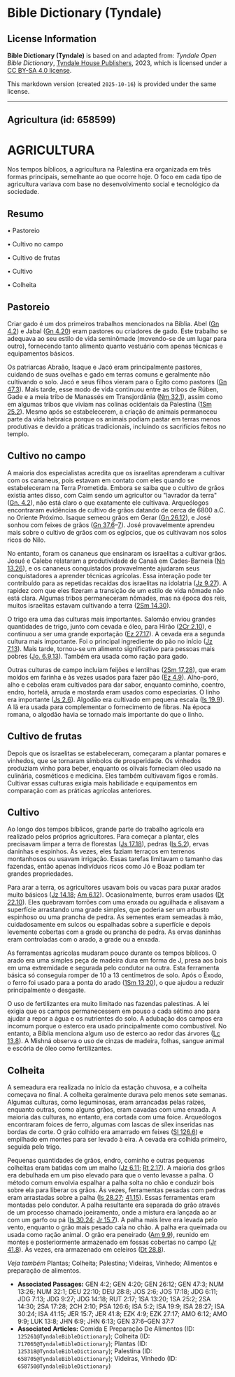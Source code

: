 # Bible Dictionary (Tyndale)

## License Information

**Bible Dictionary (Tyndale)** is based on and adapted from: _Tyndale Open Bible Dictionary_, [Tyndale House Publishers](https://tyndaleopenresources.com/), 2023, which is licensed under a [CC BY-SA 4.0 license](https://creativecommons.org/licenses/by-sa/4.0/legalcode.en).

This markdown version (created `2025-10-16`) is provided under the same license.



--------------------------------

## Agricultura (id: 658599)

AGRICULTURA
===========

Nos tempos bíblicos, a agricultura na Palestina era organizada em três formas principais, semelhante ao que ocorre hoje. O foco em cada tipo de agricultura variava com base no desenvolvimento social e tecnológico da sociedade.

Resumo
------

• Pastoreio

• Cultivo no campo

• Cultivo de frutas

• Cultivo

• Colheita

Pastoreio
---------

Criar gado é um dos primeiros trabalhos mencionados na Bíblia. Abel ([Gn 4\.2](https://ref.ly/Gen4:2)) e Jabal ([Gn 4\.20](https://ref.ly/Gen4:20)) eram pastores ou criadores de gado. Este trabalho se adequava ao seu estilo de vida seminômade (movendo\-se de um lugar para outro), fornecendo tanto alimento quanto vestuário com apenas técnicas e equipamentos básicos.

Os patriarcas Abraão, Isaque e Jacó eram principalmente pastores, cuidando de suas ovelhas e gado em terras comuns e geralmente não cultivando o solo. Jacó e seus filhos vieram para o Egito como pastores ([Gn 47\.3](https://ref.ly/Gen47:3)). Mais tarde, esse modo de vida continuou entre as tribos de Rúben, Gade e a meia tribo de Manassés em Transjordânia ([Nm 32\.1](https://ref.ly/Num32:1)), assim como em algumas tribos que viviam nas colinas ocidentais da Palestina ([1Sm 25\.2](https://ref.ly/1Sam25:2)). Mesmo após se estabelecerem, a criação de animais permaneceu parte da vida hebraica porque os animais podiam pastar em terras menos produtivas e devido a práticas tradicionais, incluindo os sacrifícios feitos no templo.

Cultivo no campo
----------------

A maioria dos especialistas acredita que os israelitas aprenderam a cultivar com os cananeus, pois estavam em contato com eles quando se estabeleceram na Terra Prometida. Embora se saiba que o cultivo de grãos existia antes disso, com Caim sendo um agricultor ou "lavrador da terra" ([Gn. 4\.2](https://ref.ly/Gen4:2)), não está claro o que exatamente ele cultivava. Arqueólogos encontraram evidências de cultivo de grãos datando de cerca de 6800 a.C. no Oriente Próximo. Isaque semeou grãos em Gerar ([Gn 26\.12](https://ref.ly/Gen26:12)), e José sonhou com feixes de grãos ([Gn 37\.6](https://ref.ly/Gen37:6-Gen37:7)–[7](https://ref.ly/Gen37:6-Gen37:7)). José provavelmente aprendeu mais sobre o cultivo de grãos com os egípcios, que os cultivavam nos solos ricos do Nilo.

No entanto, foram os cananeus que ensinaram os israelitas a cultivar grãos. Josué e Calebe relataram a produtividade de Canaã em Cades\-Barneia ([Nn 13\.26](https://ref.ly/Num13:26)), e os cananeus conquistados provavelmente ajudaram seus conquistadores a aprender técnicas agrícolas. Essa interação pode ter contribuído para as repetidas recaídas dos israelitas na idolatria ([Jz 9\.27](https://ref.ly/Judg9:27)). A rapidez com que eles fizeram a transição de um estilo de vida nômade não está clara. Algumas tribos permaneceram nômades, mas na época dos reis, muitos israelitas estavam cultivando a terra ([2Sm 14\.30](https://ref.ly/2Sam14:30)).

O trigo era uma das culturas mais importantes. Salomão enviou grandes quantidades de trigo, junto com cevada e óleo, para Hirão ([2Cr 2\.10](https://ref.ly/2Chr2:10)), e continuou a ser uma grande exportação ([Ez 27\.17](https://ref.ly/Ezek27:17)). A cevada era a segunda cultura mais importante. Foi o principal ingrediente do pão no início ([Jz 7\.13](https://ref.ly/Judg7:13)). Mais tarde, tornou\-se um alimento significativo para pessoas mais pobres ([Jo. 6\.9,13](https://ref.ly/John6:9,John6:13)). Também era usada como ração para gado.

Outras culturas de campo incluíam feijões e lentilhas ([2Sm 17\.28](https://ref.ly/2Sam17:28)), que eram moídos em farinha e às vezes usados para fazer pão ([Ez 4\.9](https://ref.ly/Ezek4:9)). Alho\-poró, alho e cebolas eram cultivados para dar sabor, enquanto cominho, coentro, endro, hortelã, arruda e mostarda eram usados como especiarias. O linho era importante ([Js 2\.6](https://ref.ly/Josh2:6)). Algodão era cultivado em pequena escala ([Is 19\.9](https://ref.ly/Isa19:9)). A lã era usada para complementar o fornecimento de fibras. Na época romana, o algodão havia se tornado mais importante do que o linho.

Cultivo de frutas
-----------------

Depois que os israelitas se estabeleceram, começaram a plantar pomares e vinhedos, que se tornaram símbolos de prosperidade. Os vinhedos produziam vinho para beber, enquanto os olivais forneciam óleo usado na culinária, cosméticos e medicina. Eles também cultivavam figos e romãs. Cultivar essas culturas exigia mais habilidade e equipamentos em comparação com as práticas agrícolas anteriores.

Cultivo
-------

Ao longo dos tempos bíblicos, grande parte do trabalho agrícola era realizado pelos próprios agricultores. Para começar a plantar, eles precisavam limpar a terra de florestas ([Js 17\.18](https://ref.ly/Josh17:18)), pedras ([Is 5\.2](https://ref.ly/Isa5:2)), ervas daninhas e espinhos. Às vezes, eles faziam terraços em terrenos montanhosos ou usavam irrigação. Essas tarefas limitavam o tamanho das fazendas, então apenas indivíduos ricos como Jó e Boaz podiam ter grandes propriedades.

Para arar a terra, os agricultores usavam bois ou vacas para puxar arados muito básicos ([Jz 14\.18](https://ref.ly/Judg14:18); [Am 6\.12](https://ref.ly/Amos6:12)). Ocasionalmente, burros eram usados ([Dt 22\.10](https://ref.ly/Deut22:10)). Eles quebravam torrões com uma enxada ou aguilhada e alisavam a superfície arrastando uma grade simples, que poderia ser um arbusto espinhoso ou uma prancha de pedra. As sementes eram semeadas à mão, cuidadosamente em sulcos ou espalhadas sobre a superfície e depois levemente cobertas com a grade ou prancha de pedra. As ervas daninhas eram controladas com o arado, a grade ou a enxada.

As ferramentas agrícolas mudaram pouco durante os tempos bíblicos. O arado era uma simples peça de madeira dura em forma de J, presa aos bois em uma extremidade e segurada pelo condutor na outra. Esta ferramenta básica só conseguia romper de 10 a 13 centímetros de solo. Após o Êxodo, o ferro foi usado para a ponta do arado ([1Sm 13\.20](https://ref.ly/1Sam13:20)), o que ajudou a reduzir principalmente o desgaste.

O uso de fertilizantes era muito limitado nas fazendas palestinas. A lei exigia que os campos permanecessem em pouso a cada sétimo ano para ajudar a repor a água e os nutrientes do solo. A adubação dos campos era incomum porque o esterco era usado principalmente como combustível. No entanto, a Bíblia menciona algum uso de esterco ao redor das árvores ([Lc 13\.8](https://ref.ly/Luke13:8)). A Mishná observa o uso de cinzas de madeira, folhas, sangue animal e escória de óleo como fertilizantes.

Colheita
--------

A semeadura era realizada no início da estação chuvosa, e a colheita começava no final. A colheita geralmente durava pelo menos sete semanas. Algumas culturas, como leguminosas, eram arrancadas pelas raízes, enquanto outras, como alguns grãos, eram cavadas com uma enxada. A maioria das culturas, no entanto, era cortada com uma foice. Arqueólogos encontraram foices de ferro, algumas com lascas de sílex inseridas nas bordas de corte. O grão colhido era amarrado em feixes ([Sl 126\.6](https://ref.ly/Ps126:6)) e empilhado em montes para ser levado à eira. A cevada era colhida primeiro, seguida pelo trigo.

Pequenas quantidades de grãos, endro, cominho e outras pequenas colheitas eram batidas com um malho ([Jz 6\.11](https://ref.ly/Judg6:11); [Rt 2\.17](https://ref.ly/Ruth2:17)). A maioria dos grãos era debulhada em um piso elevado para que o vento levasse a palha. O método comum envolvia espalhar a palha solta no chão e conduzir bois sobre ela para liberar os grãos. Às vezes, ferramentas pesadas com pedras eram arrastadas sobre a palha ([Is 28\.27](https://ref.ly/Isa28:27); [41\.15](https://ref.ly/Isa41:15)). Essas ferramentas eram montadas pelo condutor. A palha resultante era separada do grão através de um processo chamado joeiramento, onde a mistura era lançada ao ar com um garfo ou pá ([Is 30\.24](https://ref.ly/Isa30:24); [Jr 15\.7](https://ref.ly/Jer15:7)). A palha mais leve era levada pelo vento, enquanto o grão mais pesado caía no chão. A palha era queimada ou usada como ração animal. O grão era peneirado ([Am 9\.9](https://ref.ly/Amos9:9)), reunido em montes e posteriormente armazenado em fossas cobertas no campo ([Jr 41\.8](https://ref.ly/Jer41:8)). Às vezes, era armazenado em celeiros ([Dt 28\.8](https://ref.ly/Deut28:8)).

*Veja também* Plantas; Colheita; Palestina; Videiras, Vinhedo; Alimentos e preparação de alimentos.

* **Associated Passages:** GEN 4:2; GEN 4:20; GEN 26:12; GEN 47:3; NUM 13:26; NUM 32:1; DEU 22:10; DEU 28:8; JOS 2:6; JOS 17:18; JDG 6:11; JDG 7:13; JDG 9:27; JDG 14:18; RUT 2:17; 1SA 13:20; 1SA 25:2; 2SA 14:30; 2SA 17:28; 2CH 2:10; PSA 126:6; ISA 5:2; ISA 19:9; ISA 28:27; ISA 30:24; ISA 41:15; JER 15:7; JER 41:8; EZK 4:9; EZK 27:17; AMO 6:12; AMO 9:9; LUK 13:8; JHN 6:9; JHN 6:13; GEN 37:6–GEN 37:7
* **Associated Articles:** Comida E Preparação De Alimentos (ID: `125261@TyndaleBibleDictionary`); Colheita (ID: `717065@TyndaleBibleDictionary`); Plantas (ID: `125318@TyndaleBibleDictionary`); Palestina (ID: `658705@TyndaleBibleDictionary`); Videiras, Vinhedo (ID: `658750@TyndaleBibleDictionary`)


